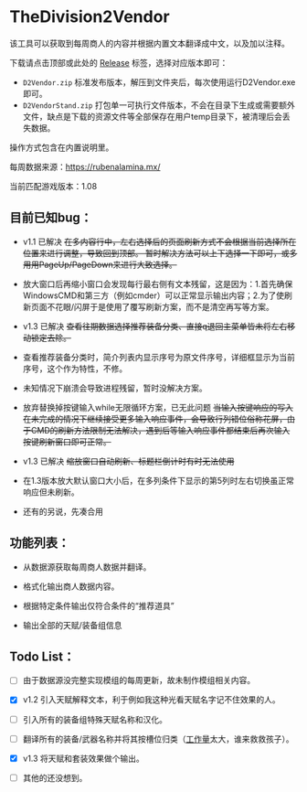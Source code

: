 # TheDivision2Vendor
该工具可以获取到每周商人的内容并根据内置文本翻译成中文，以及加以注释。

下载请点击顶部或此处的 [Release](https://github.com/IceLitty/TheDivision2Vendor/releases) 标签，选择对应版本即可：

- `D2Vendor.zip` 标准发布版本，解压到文件夹后，每次使用运行D2Vendor.exe即可。
- `D2VendorStand.zip` 打包单一可执行文件版本，不会在目录下生成或需要额外文件，缺点是下载的资源文件等全部保存在用户temp目录下，被清理后会丢失数据。

操作方式包含在内置说明里。

每周数据来源：https://rubenalamina.mx/

当前匹配游戏版本：1.08

## 目前已知bug：

- v1.1 已解决 ~~在多内容行中，左右选择后的页面刷新方式不会根据当前选择所在位置来进行调整，导致回到顶部。
  暂时解决方法可以上下选择一下即可，或多用用PageUp/PageDown来进行大致选择。~~

- 放大窗口后再缩小窗口会发现每行最右侧有文本残留，这是因为：1.首先确保WindowsCMD和第三方（例如cmder）可以正常显示输出内容；2.为了使刷新页面不花眼/闪屏于是使用了覆写刷新方案，而不是清空再写等方案。

- v1.3 已解决 ~~查看往期数据选择推荐装备分类、直接q退回主菜单皆未将左右移动锁定去除。~~

- 查看推荐装备分类时，简介列表内显示序号为原文件序号，详细框显示为当前序号，这个作为特性，不修。

- 未知情况下崩溃会导致进程残留，暂时没解决方案。

- 放弃替换掉按键输入while无限循环方案，已无此问题 ~~当输入按键响应的写入在未完成的情况下继续接受更多输入响应事件，会导致行列错位俗称花屏，由于CMD的刷新方法限制无法解决，遇到后等输入响应事件都结束后再次输入按键刷新窗口即可正常。~~

- v1.3 已解决 ~~缩放窗口自动刷新、标题栏倒计时有时无法使用~~

- 在1.3版本放大默认窗口大小后，在多列条件下显示的第5列时左右切换虽正常响应但未刷新。

- 还有的另说，先凑合用

## 功能列表：

- 从数据源获取每周商人数据并翻译。

- 格式化输出商人数据内容。

- 根据特定条件输出仅符合条件的“推荐道具”

- 输出全部的天赋/装备组信息

## Todo List：

- [ ] 由于数据源没完整实现模组的每周更新，故未制作模组相关内容。

- [x] v1.2 引入天赋解释文本，利于例如我这种光看天赋名字记不住效果的人。

- [ ] 引入所有的装备组特殊天赋名称和汉化。

- [ ] 翻译所有的装备/武器名称并将其按槽位归类（[工作量](https://docs.google.com/spreadsheets/d/e/2PACX-1vTJEX5DerCvOj3a_m36TRy1gPBAUvrduOIdmXI9j1Y0MpQk1wIXaZ9KOcPa7HzXzp_N5qGmjDj6yEfL/pubhtml#)太大，谁来救救孩子）。

- [x] v1.3 将天赋和套装效果做个输出。

- [ ] 其他的还没想到。


